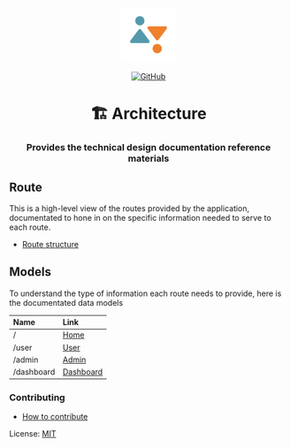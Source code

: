 <p align="center">
    <img
      alt="The Chess Centre | Architecture"
      src="https://github.com/chess-centre/architecture/blob/master/img/logo.png?raw=true"
      width="100"
    />
  <p align="center">
      <a href="https://github.com/chess-centre/architecture/blob/master/LICENSE">
        <img alt="GitHub" src="https://img.shields.io/github/license/chess-centre/architecture?style=flat">
      </a>
  </p>
  <h1 align="center"> 🏗️ Architecture </h1>
</p>
<p align="center">
  <h3 align="center"> Provides the technical design documentation reference materials </h3>
</p>

## Route

This is a high-level view of the routes provided by the application, documentated to hone in on the specific information needed to serve to each route.

*  [Route structure](/userinterface/routes.md)

## Models

To understand the type of information each route needs to provide, here is the documentated data models


| Name          | Link                                |
| :---          |  :---                               |
| /             |  [Home](/models/home.ts)            |
| /user         |  [User](/models/user.profile.ts)    |
| /admin        |  [Admin](/models/admin.events.ts)   |
| /dashboard    |  [Dashboard](/models/dashboard.ts)  |



### Contributing

*   [How to contribute](https://github.com/chess-centre/welcome/blob/master/CONTRIBUTING.md)

License: [MIT](LICENSE)
